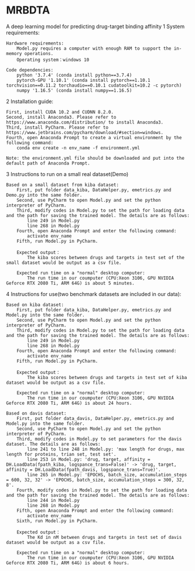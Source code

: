 # MRBDTA
A  deep learning model for predicting drug-target binding affinity
1 System requirements:

	Hardware requirements: 
		Model.py requires a computer with enough RAM to support the in-memory operations.
		Operating system：windows 10

	Code dependencies:
		python '3.7.4' (conda install python==3.7.4)
		pytorch-GPU '1.10.1' (conda install pytorch==1.10.1 torchvision==0.11.2 torchaudio==0.10.1 cudatoolkit=10.2 -c pytorch)
		numpy '1.16.5' (conda install numpy==1.16.5)

2 Installation guide:

	First, install CUDA 10.2 and CUDNN 8.2.0.
	Second, install Anaconda3. Please refer to https://www.anaconda.com/distribution/ to install Anaconda3.
	Third, install PyCharm. Please refer to https://www.jetbrains.com/pycharm/download/#section=windows.
	Fourth, open Anaconda Prompt to create a virtual environment by the following command:
		conda env create -n env_name -f environment.yml

	Note: the environment.yml file should be downloaded and put into the default path of Anaconda Prompt.

3 Instructions to run on a small real dataset(Demo)
	
	Based on a small dataset from kiba dataset:
		First, put folder data_kiba, DataHelper.py, emetrics.py and Demo.py into the same folder.
		Second, use PyCharm to open Model.py and set the python interpreter of PyCharm.
		Third, modify codes in Model.py to set the path for loading data and the path for saving the trained model. The details are as follows:
			line 249 in Model.py
			line 268 in Model.py
		Fourth, open Anaconda Prompt and enter the following command:
			activate env_name
		Fifth, run Model.py in PyCharm.

		Expected output：
			The kiba scores between drugs and targets in test set of the small dataset would be output as a csv file.
		
		Expected run time on a "normal" desktop computer:
			The run time in our coumputer (CPU:Xeon 3106, GPU NVIDIA Geforce RTX 2080 Ti, ARM 64G) is about 5 minutes.

4 Instructions for use(two benchmark datasets are included in our data):

	Based on kiba dataset:
		First, put folder data_kiba, DataHelper.py, emetrics.py and Model.py into the same folder.
		Second, use PyCharm to open Model.py and set the python interpreter of PyCharm.
		Third, modify codes in Model.py to set the path for loading data and the path for saving the trained model. The details are as follows:
			line 249 in Model.py
			line 268 in Model.py
		Fourth, open Anaconda Prompt and enter the following command:
			activate env_name
		Fifth, run Model.py in PyCharm.

		Expected output：
			The kiba scores between drugs and targets in test set of kiba dataset would be output as a csv file.

		Expected run time on a "normal" desktop computer:
			The run time in our coumputer (CPU:Xeon 3106, GPU NVIDIA Geforce RTX 2080 Ti, ARM 64G) is about 24 hours.
	
	Based on davis dataset:
		First, put folder data_davis, DataHelper.py, emetrics.py and Model.py into the same folder.
		Second, use PyCharm to open Model.py and set the python interpreter of PyCharm.
		Third, modify codes in Model.py to set parameters for the davis dataset. The details are as follows:
			line 241 to line 248 in Model.py: 'max length for drugs, max length for proteins, trian set, test set'.
			line 253 in Model.py: 'drug, target, affinity = DH.LoadData(fpath_kiba, logspance_trans=False)' -> 'drug, target, affinity = DH.LoadData(fpath_davis, logspance_trans=True)'.
			line 265 in Model.py: 'EPOCHS, batch_size, accumulation_steps = 600, 32, 32' -> 'EPOCHS, batch_size, accumulation_steps = 300, 32, 8'.
		Fourth, modify codes in Model.py to set the path for loading data and the path for saving the trained model. The details are as follows:
			line 244 in Model.py
			line 268 in Model.py
		Fifth, open Anaconda Prompt and enter the following command:
			activate env_name
		Sixth, run Model.py in PyCharm.

		Expected output：
			The Kd in nM between drugs and targets in test set of davis dataset would be output as a csv file.

		Expected run time on a "normal" desktop computer:
			The run time in our coumputer (CPU:Xeon 3106, GPU NVIDIA Geforce RTX 2080 Ti, ARM 64G) is about 6 hours.
